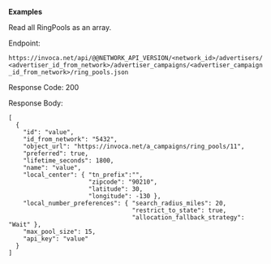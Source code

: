 **Examples**

Read all RingPools as an array.

Endpoint:

`https://invoca.net/api/@@NETWORK_API_VERSION/<network_id>/advertisers/<advertiser_id_from_network>/advertiser_campaigns/<advertiser_campaign_id_from_network>/ring_pools.json`

Response Code: 200

Response Body:

    [
      {
        "id": "value",
        "id_from_network": "5432",
        "object_url": "https://invoca.net/a_campaigns/ring_pools/11",
        "preferred": true,
        "lifetime_seconds": 1800,
        "name": "value",
        "local_center": { "tn_prefix":"",
                          "zipcode": "90210",
                          "latitude": 30,
                          "longitude": -130 },
        "local_number_preferences": { "search_radius_miles": 20,
                                      "restrict_to_state": true,
                                      "allocation_fallback_strategy": "Wait" },
        "max_pool_size": 15,
        "api_key": "value"
      }
    ]
